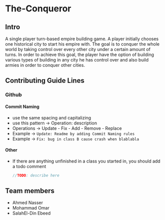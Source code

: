 # The-Conqueror

## Intro

A single player turn-based empire building game. A player initially chooses one historical city to start his empire with. The goal is to conquer the whole world by taking control over every other city under a certain amount of turns. In order to achieve this goal, the player have the option of building various types of building in any city he has control over and also build armies in order to conquer other cities.


## Contributing Guide Lines

### Github
#### Commit Naming
- use the same spacing and capitalizing
- use this pattern -> Operation: description 
- Operations -> Update - Fix - Add - Remove - Replace
- Example -> ```Update: Readme by adding Commit Naming rules```
- Example -> ```Fix: bug in class B cause crash when blablabla```

#### Other
- If there are anything unfinished in a class you started in, you should add a todo comment
  ```java
  //TODO: describe here 
  ```

## Team members
- Ahmed Nasser
- Mohammad Omar
- SalahEl-Din Ebeed
